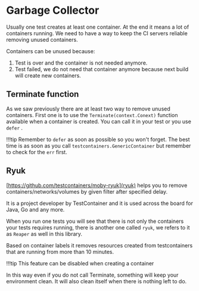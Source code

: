 # Garbage Collector

Usually one test creates at least one container. At the end it means a lot of
containers running. We need to have a way to keep the CI servers reliable
removing unused containers.

Containers can be unused because:

1. Test is over and the container is not needed anymore.
2. Test failed, we do not need that container anymore because next build will
   create new containers.

## Terminate function

As we saw previously there are at least two way to remove unused containers.
First one is to use the `Terminate(context.Conext)` function available when a
container is created. You can call it in your test or you use `defer` .

!!!tip
    Remember to  `defer` as soon as possible so you won't forget. The best time
    is as soon as you call `testcontainers.GenericContainer` but remember to
    check for the `err` first.

## Ryuk

[https://github.com/testcontainers/moby-ryuk](ryuk) helps you to remove
containers/networks/volumes by given filter after specified delay.

It is a project developer by TestContainer and it is used across the board for
Java, Go and any more.

When you run one tests you will see that there is not only the containers your
tests requires running, there is another one called `ryuk`, we refers to it as
`Reaper` as well in this library.

Based on container labels it removes resources created from testcontainers that
are running from more than 10 minutes.

!!!tip
    This feature can be disabled when creating a container

In this way even if you do not call Terminate, something will keep your
environment clean. It will also clean itself when there is nothing left to do.
